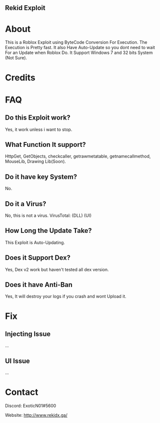 ## Rekid Exploit

# About
This is a Roblox Exploit using ByteCode Conversion For Execution. 
The Execution is Pretty fast. 
It also Have Auto-Update so you dont need to wait For an Update when Roblox Do.
It Support Windows 7 and 32 bits System (Not Sure).

# Credits

# FAQ
## Do this Exploit work?
Yes, it work unless i want to stop.
## What Function It support?
HttpGet, GetObjects, checkcaller, getrawmetatable, getnamecallmethod, MouseLib, Drawing Lib(Soon).
## Do it have key System?
No.
## Do it a Virus?
No, this is not a virus.
VirusTotal:
(DLL)
(UI)
## How Long the Update Take?
This Exploit is Auto-Updating. 
## Does it Support Dex?
Yes, Dex v2 work but haven't tested all dex version.
## Does it have Anti-Ban
Yes, It will destroy your logs if you crash and wont Upload it.

# Fix
## Injecting Issue
...
## UI Issue
...

# Contact
Discord: ExoticN01#5600

Website: http://www.rekidx.ga/
